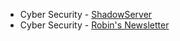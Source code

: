 - Cyber Security - [ShadowServer](https://www.shadowserver.org/)
- Cyber Security - [Robin's Newsletter](https://rto.me.uk/newsletter/)
